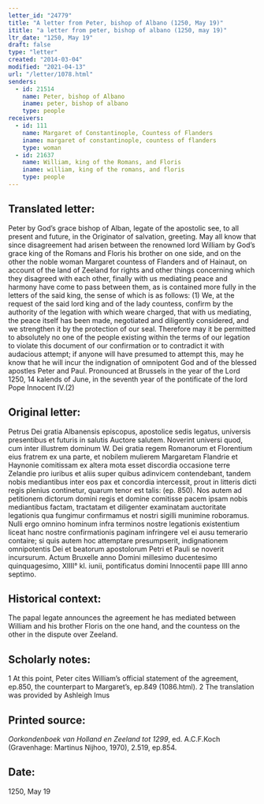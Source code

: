 ```yaml
---
letter_id: "24779"
title: "A letter from Peter, bishop of Albano (1250, May 19)"
ititle: "a letter from peter, bishop of albano (1250, may 19)"
ltr_date: "1250, May 19"
draft: false
type: "letter"
created: "2014-03-04"
modified: "2021-04-13"
url: "/letter/1078.html"
senders:
  - id: 21514
    name: Peter, bishop of Albano
    iname: peter, bishop of albano
    type: people
receivers:
  - id: 111
    name: Margaret of Constantinople, Countess of Flanders
    iname: margaret of constantinople, countess of flanders
    type: woman
  - id: 21637
    name: William, king of the Romans, and Floris
    iname: william, king of the romans, and floris
    type: people
---
```

<h2> Translated letter:</h2>Peter by God’s grace bishop of Alban, legate of the apostolic see, to all present and future, in the Originator of salvation, greeting.
	May all know that since disagreement had arisen between the renowned lord William by God’s grace king of the Romans and Floris his brother on one side, and on the other the noble woman Margaret countess of Flanders and of Hainaut, on account of the land of Zeeland for rights and other things concerning which they disagreed with each other, finally with us mediating peace and harmony have come to pass between them, as is contained more fully in the letters of the said king, the sense of which is as follows: (1)
		We, at the request of the said lord king and of the lady countess, confirm by the authority of the legation with which weare charged, that with us mediating, the peace itself has been made, negotiated and diligently considered, and we strengthen it by the protection of our seal.
	Therefore may it be permitted to absolutely no one of the people existing within the terms of our legation to violate this document of our confirmation or to contradict it with audacious attempt; if anyone will have presumed to attempt this, may he know that he will incur the indignation of omnipotent God and of the blessed apostles Peter and Paul.
	Pronounced at Brussels in the year of the Lord 1250, 14 kalends of June, in the seventh year of the pontificate of the lord Pope Innocent IV.(2)
<h2 class="mt-4"> Original letter:</h2>Petrus Dei gratia Albanensis episcopus, apostolice sedis legatus, universis presentibus et futuris in salutis Auctore salutem.
Noverint universi quod, cum inter illustrem dominum W. Dei gratia regem Romanorum et Florentium eius fratrem ex una parte, et nobilem mulierem Margaretam Flandrie et Haynonie comitissam ex altera mota esset discordia occasione terre Zelandie pro iuribus et aliis super quibus adinvicem contendebant, tandem nobis mediantibus inter eos pax et concordia intercessit, prout in litteris dicti regis plenius continetur, quarum tenor est talis:
(ep. 850).
Nos autem ad petitionem dictorum domini regis et domine comitisse pacem ipsam nobis mediantibus factam, tractatam et diligenter examinatam auctoritate legationis qua fungimur confirmamus et nostri sigilli munimine roboramus.
Nulli ergo omnino hominum infra terminos nostre legationis existentium liceat hanc nostre confirmationis paginam infringere vel ei ausu temerario contaire; si quis autem hoc attemptare presumpserit, indignationem omnipotentis Dei et beatorum apostolorum Petri et Pauli se noverit incursurum.
Actum Bruxelle anno Domini millesimo ducentesimo quinquagesimo, XIIII° kl. iunii, pontificatus domini Innocentii pape IIII anno septimo.
<h2 class="mt-4"> Historical context:</h2>The papal legate announces the agreement he has mediated between William and his brother Floris on the one hand, and the countess on the other in the dispute over Zeeland.
<h2 class="mt-4"> Scholarly notes:</h2>1 At this point, Peter cites William’s official statement of the agreement, ep.850, the counterpart to Margaret’s, ep.849 (1086.html).
2 The translation was provided by Ashleigh Imus
<h2 class="mt-4"> Printed source:</h2><p><em>Oorkondenboek van Holland en Zeeland tot 1299</em>, ed. A.C.F.Koch (Gravenhage: Martinus Nijhoo, 1970), 2.519, ep.854.</p><h2 class="mt-4"> Date:</h2>1250, May 19